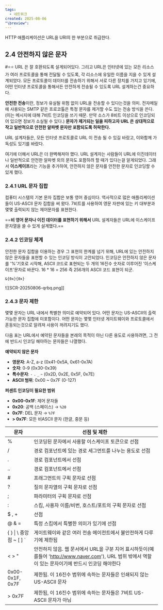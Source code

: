 ```yaml
---
tags:
  - 네트워크
created: 2025-08-06
"\breview":
---
```

HTTP 애플리케이션은 URL을 URI의 한 부분으로 취급한다.

## 2.4 안전하지 않은 문자
#⭐️⭐️ 
URL 은 잘 호환되도록 설계되어있다. 그리고 URL은 인터넷에 있는 모든 리소스가 여러 프로토콜을 통해 전달될 수 있도록, 각 리소스에 유일한 이름을 지을 수 있게 설계되었다. 모든 프로토콜이 데이터를 전송하기 위해서 서로 다른 장치를 가지고 있기에, 어떤 인터넷 프로토콜을 통해서든 안전하게 전송될 수 있도록 URL 설계하는건 중요하다.

**안전한 전송**이란, 정보가 유실될 위험 없이 URL을 전송할 수 있다는것을 의미. 전자메일에 사용되는 SMTP 같은 프로코톨은 특정 문자를 제거할 수도 있는 전송 방식을 쓴다.(이는 메시지에 대해 7비트 인코딩을 쓰기 때문. 만약 소스가 8비트 이상으로 인코딩되어 있으면 정보가 소실될 수 있다.) **문자가 제거되는 일을 피하고자 URL 은 상대적으로 작고 일반적으로 안전한 알파벳 문자만 포함되도록 허락한다.**

URL 설계자들은, 모든 인터넷 프로토콜로 URL 이 전송 될 수 있길 바랐고, 이와함께 가독성도 있기를 바랐다.

여기에 더해서 URL은 더 완벽해져야 했다. URL 설계자는 사람들이 URL에 이진데이터나 일반적으로 안전한 알파벳 외의 문자도 포함하려 할 때가 있다는걸 알게되었다. 그래서 **이스케이프**라는 기능을 추가하여, 안전하지 않은 문자를 안전한 문자로 인코딩할 수 있게 했다.

### 2.4.1 URL 문자 집합
컴퓨터 시스템의 기본 문자 집합은 보통 영어 중심이다. 역사적으로 많은 애플리케이션들이 US-ASCII 문자 집합을 써 왔다. 7비트를 사용하여 영문 자판에 있는 키 대부분과 몇몇 출력되지 않는 제어문자를 표현한다.

==**비 영어 문자나 이진 데이터를 표현하기 위해서** URL 설계자들은 URL에 이스케이프 문자열을 쓸 수 있게 설계했다.==
### 2.4.2 인코딩 체계
안전한 문자 집합을 이용하는 경우 그 표현의 한계를 넘기 위해, URL에 있는 안전하지 않은 문자들을 표현할 수 있는 인코딩 방식이 고안되었다. 인코딩은 안전하지 않은 문자를 '%'기호로 시작해, ASCII 코드로 표현되는 두 개의 16진수 숫자로 이루어진 '이스케이프'문자로 바꾼다. 16 * 16 = 256 즉 256개의 ASCII 코드 표현이 되군.

`&{0x}{0x}`

![[SCR-20250806-qrbq.png]]
### 2.4.3 문자 제한
몇몇 문자는 URL 내에서 특별한 의미로 예약되어 있다. 어떤 문자는 US-ASCII의 출력 가능한 문자 집합에 미포함이다. 어떤 문자는 몇몇 인터넷 게이트웨이와 프로토콜에서 혼동되는것으로 알려져 사용이 꺼려지기도 했다.

다음 표는 URL에서 예약된 문자들을 본래의 목적이 아닌 다른 용도로 사용하려면, 그 전에 반드시 인코딩 해야하는 문자들은 나열했다.

**예약되지 않은 문자**

- **영문자**: A-Z, a-z (0x41-0x5A, 0x61-0x7A)
- **숫자**: 0-9 (0x30-0x39)
- **특수문자**: `-` `.` `_` `~` (0x2D, 0x2E, 0x5F, 0x7E)
- **ASCII 범위**: 0x00 ~ 0x7F (0-127)

**퍼센트 인코딩이 필요한 범위**

- **0x00-0x1F**: 제어 문자들
- **0x20**: 공백 (스페이스) → `%20`
- **0x7F**: DEL 문자 → `%7F`
- **> 0x7F**: 모든 비ASCII 문자 (한글, 중문 등)

| 문자                     | 선점 및 제한                                                                                             |
| ---------------------- | --------------------------------------------------------------------------------------------------- |
| %                      | 인코딩된 문자에서 사용할 이스케이프 토큰으로 선점                                                                         |
| /                      | 경로 컴포넌트에 있는 경로 세그먼트를 나누는 용도로 선점                                                                     |
| .                      | 경로 컴포넌트에서 선점                                                                                        |
| ..                     | 경로 컴포넌트에서 선점                                                                                        |
| \#                     | 프래그먼트의 구획 문자로 선점                                                                                    |
| ?                      | 질의 문자열의 구획 문자로 선점                                                                                   |
| ;                      | 파라미터의 구획 문자로 선점                                                                                     |
| :                      | 스킴, 사용자 이름/비번, 호스트/포트의 구획 문자로 선점                                                                    |
| $ , +                  | 선점                                                                                                  |
| @ & =                  | 특정 스킴에서 특별한 의미가 있기에 선점                                                                              |
| { } \| \ 중앙점 ~ \[ \] ` | 게이트웨이와 같은 여러 전송 에이전트에서 불안전하게 다루기에 제한됨                                                               |
| < > "                  | 안전하지 않음. 웹 문서에서 URL을 구분 지어 표시하듯이(예를들어 'http://www.naver.com'), URL 범위 밖에서 역할이 있는 문자이기에 반드시 인코딩 해야한다 |
| 0x00-0x1F, 0x7F        | 제한됨. 이 16진수 범위에 속하는 문자들은 인쇄되지 않는 US-ASCII 문자                                                        |
| > 0x7F                 | 제한됨, 이 16진수 범위에 속하는 문자들은 7비트 US-ASCII 문자가 아님                                                        |
